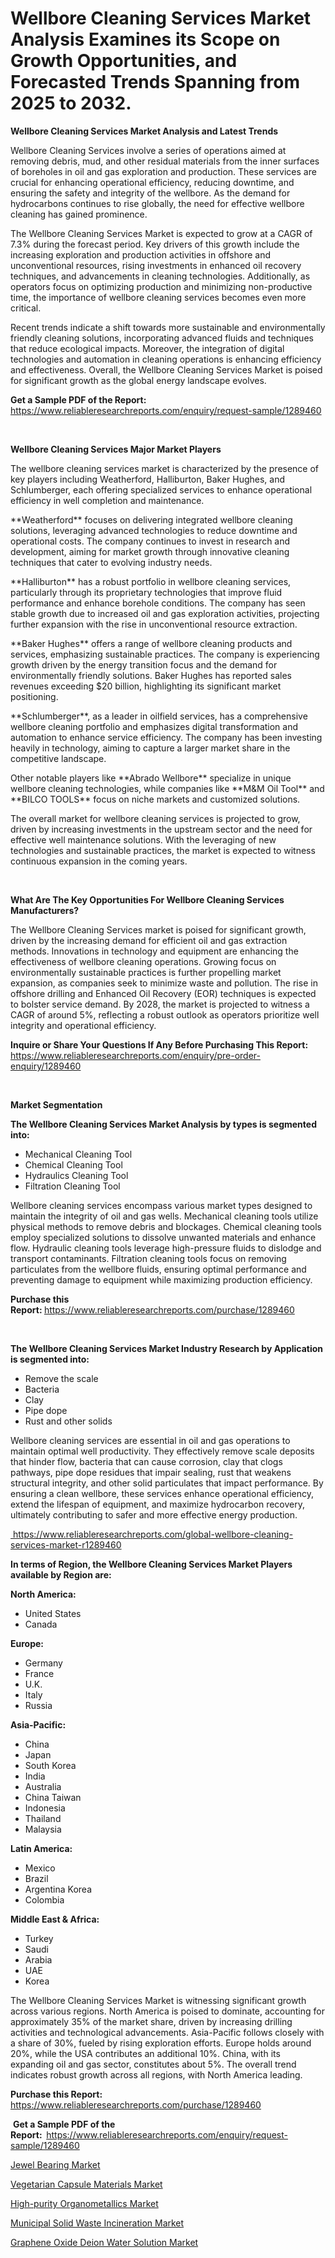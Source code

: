 <p><h1>Wellbore Cleaning Services Market Analysis Examines its Scope on Growth Opportunities, and Forecasted Trends Spanning from 2025 to 2032.</h1></p><p><strong>Wellbore Cleaning Services Market Analysis and Latest Trends</strong></p>
<p><p>Wellbore Cleaning Services involve a series of operations aimed at removing debris, mud, and other residual materials from the inner surfaces of boreholes in oil and gas exploration and production. These services are crucial for enhancing operational efficiency, reducing downtime, and ensuring the safety and integrity of the wellbore. As the demand for hydrocarbons continues to rise globally, the need for effective wellbore cleaning has gained prominence.</p><p>The Wellbore Cleaning Services Market is expected to grow at a CAGR of 7.3% during the forecast period. Key drivers of this growth include the increasing exploration and production activities in offshore and unconventional resources, rising investments in enhanced oil recovery techniques, and advancements in cleaning technologies. Additionally, as operators focus on optimizing production and minimizing non-productive time, the importance of wellbore cleaning services becomes even more critical.</p><p>Recent trends indicate a shift towards more sustainable and environmentally friendly cleaning solutions, incorporating advanced fluids and techniques that reduce ecological impacts. Moreover, the integration of digital technologies and automation in cleaning operations is enhancing efficiency and effectiveness. Overall, the Wellbore Cleaning Services Market is poised for significant growth as the global energy landscape evolves.</p></p>
<p><strong>Get a Sample PDF of the Report:&nbsp;</strong> <a href="https://www.reliableresearchreports.com/enquiry/request-sample/1289460?utm_campaign=13&utm_medium=2&utm_source=Github&utm_content=ia&utm_term=16012025&utm_id=wellbore-cleaning-services">https://www.reliableresearchreports.com/enquiry/request-sample/1289460</a></p>
<p>&nbsp;</p>
<p><strong>Wellbore Cleaning Services Major Market Players</strong></p>
<p><p>The wellbore cleaning services market is characterized by the presence of key players including Weatherford, Halliburton, Baker Hughes, and Schlumberger, each offering specialized services to enhance operational efficiency in well completion and maintenance.</p><p>**Weatherford** focuses on delivering integrated wellbore cleaning solutions, leveraging advanced technologies to reduce downtime and operational costs. The company continues to invest in research and development, aiming for market growth through innovative cleaning techniques that cater to evolving industry needs.</p><p>**Halliburton** has a robust portfolio in wellbore cleaning services, particularly through its proprietary technologies that improve fluid performance and enhance borehole conditions. The company has seen stable growth due to increased oil and gas exploration activities, projecting further expansion with the rise in unconventional resource extraction.</p><p>**Baker Hughes** offers a range of wellbore cleaning products and services, emphasizing sustainable practices. The company is experiencing growth driven by the energy transition focus and the demand for environmentally friendly solutions. Baker Hughes has reported sales revenues exceeding $20 billion, highlighting its significant market positioning.</p><p>**Schlumberger**, as a leader in oilfield services, has a comprehensive wellbore cleaning portfolio and emphasizes digital transformation and automation to enhance service efficiency. The company has been investing heavily in technology, aiming to capture a larger market share in the competitive landscape.</p><p>Other notable players like **Abrado Wellbore** specialize in unique wellbore cleaning technologies, while companies like **M&M Oil Tool** and **BILCO TOOLS** focus on niche markets and customized solutions.</p><p>The overall market for wellbore cleaning services is projected to grow, driven by increasing investments in the upstream sector and the need for effective well maintenance solutions. With the leveraging of new technologies and sustainable practices, the market is expected to witness continuous expansion in the coming years.</p></p>
<p>&nbsp;</p>
<p><strong>What Are The Key Opportunities For Wellbore Cleaning Services Manufacturers?</strong></p>
<p><p>The Wellbore Cleaning Services market is poised for significant growth, driven by the increasing demand for efficient oil and gas extraction methods. Innovations in technology and equipment are enhancing the effectiveness of wellbore cleaning operations. Growing focus on environmentally sustainable practices is further propelling market expansion, as companies seek to minimize waste and pollution. The rise in offshore drilling and Enhanced Oil Recovery (EOR) techniques is expected to bolster service demand. By 2028, the market is projected to witness a CAGR of around 5%, reflecting a robust outlook as operators prioritize well integrity and operational efficiency.</p></p>
<p><strong>Inquire or Share Your Questions If Any Before Purchasing This Report:</strong> <a href="https://www.reliableresearchreports.com/enquiry/pre-order-enquiry/1289460?utm_campaign=13&utm_medium=2&utm_source=Github&utm_content=ia&utm_term=16012025&utm_id=wellbore-cleaning-services">https://www.reliableresearchreports.com/enquiry/pre-order-enquiry/1289460</a></p>
<p>&nbsp;</p>
<p><strong>Market Segmentation</strong></p>
<p><strong>The Wellbore Cleaning Services Market Analysis by types is segmented into:</strong></p>
<p><ul><li>Mechanical Cleaning Tool</li><li>Chemical Cleaning Tool</li><li>Hydraulics Cleaning Tool</li><li>Filtration Cleaning Tool</li></ul></p>
<p><p>Wellbore cleaning services encompass various market types designed to maintain the integrity of oil and gas wells. Mechanical cleaning tools utilize physical methods to remove debris and blockages. Chemical cleaning tools employ specialized solutions to dissolve unwanted materials and enhance flow. Hydraulic cleaning tools leverage high-pressure fluids to dislodge and transport contaminants. Filtration cleaning tools focus on removing particulates from the wellbore fluids, ensuring optimal performance and preventing damage to equipment while maximizing production efficiency.</p></p>
<p><strong>Purchase this Report:&nbsp;</strong><a href="https://www.reliableresearchreports.com/purchase/1289460?utm_campaign=13&utm_medium=2&utm_source=Github&utm_content=ia&utm_term=16012025&utm_id=wellbore-cleaning-services">https://www.reliableresearchreports.com/purchase/1289460</a></p>
<p>&nbsp;</p>
<p><strong>The Wellbore Cleaning Services Market Industry Research by Application is segmented into:</strong></p>
<p><ul><li>Remove the scale</li><li>Bacteria</li><li>Clay</li><li>Pipe dope</li><li>Rust and other solids</li></ul></p>
<p><p>Wellbore cleaning services are essential in oil and gas operations to maintain optimal well productivity. They effectively remove scale deposits that hinder flow, bacteria that can cause corrosion, clay that clogs pathways, pipe dope residues that impair sealing, rust that weakens structural integrity, and other solid particulates that impact performance. By ensuring a clean wellbore, these services enhance operational efficiency, extend the lifespan of equipment, and maximize hydrocarbon recovery, ultimately contributing to safer and more effective energy production.</p></p>
<p><a href="https://www.reliableresearchreports.com/global-wellbore-cleaning-services-market-r1289460?utm_campaign=13&utm_medium=2&utm_source=Github&utm_content=ia&utm_term=16012025&utm_id=wellbore-cleaning-services">&nbsp;https://www.reliableresearchreports.com/global-wellbore-cleaning-services-market-r1289460</a></p>
<p><strong>In terms of Region, the Wellbore Cleaning Services Market Players available by Region are:</strong></p>
<p>
    <p> <strong> North America: </strong>
        <ul>
            <li>United States</li>
            <li>Canada</li>
        </ul>
        </p> 
    <p> <strong> Europe: </strong>
        <ul>
            <li>Germany</li>
            <li>France</li>
            <li>U.K.</li>
            <li>Italy</li>
            <li>Russia</li>
        </ul>
        </p> 
    <p> <strong> Asia-Pacific: </strong>
        <ul>
            <li>China</li>
            <li>Japan</li>
            <li>South Korea</li>
            <li>India</li>
            <li>Australia</li>
            <li>China Taiwan</li>
            <li>Indonesia</li>
            <li>Thailand</li>
            <li>Malaysia</li>
        </ul>
        </p> 
    <p> <strong> Latin America: </strong>
        <ul>
            <li>Mexico</li>
            <li>Brazil</li>
            <li>Argentina Korea</li>
            <li>Colombia</li>
        </ul>
        </p> 
    <p> <strong> Middle East & Africa: </strong>
        <ul>
            <li>Turkey</li>
            <li>Saudi</li>
            <li>Arabia</li>
            <li>UAE</li>
            <li>Korea</li>
        </ul>
    </p>
    </p>
<p><p>The Wellbore Cleaning Services Market is witnessing significant growth across various regions. North America is poised to dominate, accounting for approximately 35% of the market share, driven by increasing drilling activities and technological advancements. Asia-Pacific follows closely with a share of 30%, fueled by rising exploration efforts. Europe holds around 20%, while the USA contributes an additional 10%. China, with its expanding oil and gas sector, constitutes about 5%. The overall trend indicates robust growth across all regions, with North America leading.</p></p>
<p><strong>Purchase this Report: </strong><a href="https://www.reliableresearchreports.com/purchase/1289460?utm_campaign=13&utm_medium=2&utm_source=Github&utm_content=ia&utm_term=16012025&utm_id=wellbore-cleaning-services">https://www.reliableresearchreports.com/purchase/1289460</a></p>
<p>&nbsp;<strong>Get a Sample PDF of the Report:&nbsp;&nbsp;</strong><a href="https://www.reliableresearchreports.com/enquiry/request-sample/1289460?utm_campaign=13&utm_medium=2&utm_source=Github&utm_content=ia&utm_term=16012025&utm_id=wellbore-cleaning-services">https://www.reliableresearchreports.com/enquiry/request-sample/1289460</a></p>
<p><strong></strong></p>
<p><p><a href="https://github.com/suleimannichelle7/Market-Research-Report-List-1/blob/main/jewel-bearing-market.md?utm_campaign=13&utm_medium=2&utm_source=Github&utm_content=ia&utm_term=16012025&utm_id=wellbore-cleaning-services">Jewel Bearing Market</a></p><p><a href="https://github.com/MariaWashington76/Market-Research-Report-List-1/blob/main/vegetarian-capsule-materials-market.md?utm_campaign=13&utm_medium=2&utm_source=Github&utm_content=ia&utm_term=16012025&utm_id=wellbore-cleaning-services">Vegetarian Capsule Materials Market</a></p><p><a href="https://github.com/MarciaRunte/Market-Research-Report-List-1/blob/main/high-purity-organometallics-market.md?utm_campaign=13&utm_medium=2&utm_source=Github&utm_content=ia&utm_term=16012025&utm_id=wellbore-cleaning-services">High-purity Organometallics Market</a></p><p><a href="https://github.com/krinerstormy331/Market-Research-Report-List-1/blob/main/municipal-solid-waste-incineration-market.md?utm_campaign=13&utm_medium=2&utm_source=Github&utm_content=ia&utm_term=16012025&utm_id=wellbore-cleaning-services">Municipal Solid Waste Incineration Market</a></p><p><a href="https://github.com/rosamariarocque98/Market-Research-Report-List-1/blob/main/graphene-oxide-deion-water-solution-market.md?utm_campaign=13&utm_medium=2&utm_source=Github&utm_content=ia&utm_term=16012025&utm_id=wellbore-cleaning-services">Graphene Oxide Deion Water Solution Market</a></p></p>